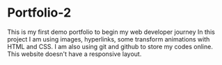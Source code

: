 # Portfolio-2

This is my first demo portfolio to begin my web developer journey In this project I am using images, hyperlinks, some transform animations with HTML and CSS. I am also using git and github to store my codes online. This website doesn't have a responsive layout.
